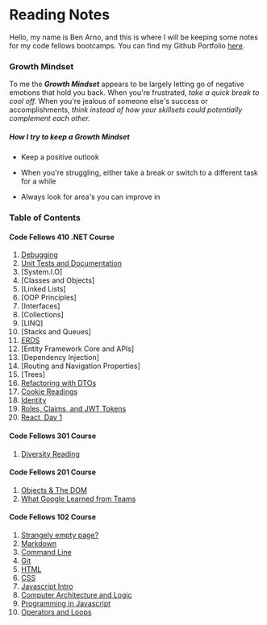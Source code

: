 # Reading Notes

Hello, my name is Ben Arno, and this is where I will be keeping some notes for my code fellows bootcamps. You can find my Github Portfolio [here](https://github.com/Barnord).

### Growth Mindset

To me the ***Growth Mindset*** appears to be largely letting go of negative emotions that hold you back. When you're frustrated, *take a quick break to cool off.* When you're jealous of someone else's success or accomplishments, *think instead of how your skillsets could potentially complement each other.*

##### How I try to keep a ***Growth Mindset***

* Keep a positive outlook
- When you're struggling, either take a break or switch to a different task for a while
* Always look for area's you can improve in


### Table of Contents

#### Code Fellows 410 .NET Course
1. [Debugging](debugging.md)
2. [Unit Tests and Documentation](testing.md)
3. [System.I.O]
4. [Classes and Objects]
5. [Linked Lists]
6. [OOP Principles]
7. [Interfaces]
8. [Collections]
9. [LINQ]
10. [Stacks and Queues]
11. [ERDS](erds.md)
12. [Entity Framework Core and APIs]
13. [Dependency Injection]
14. [Routing and Navigation Properties]
15. [Trees]
16. [Refactoring with DTOs](dataTransferObjects.md)
17. [Cookie Readings](testingSwaggerDeployments.md)
18. [Identity](identity.md)
19. [Roles, Claims, and JWT Tokens](rolesClaimsJWTTokens.md)
20. [React, Day 1](reactd1.md)

#### Code Fellows 301 Course
1. [Diversity Reading](diversity.md)

#### Code Fellows 201 Course
1. [Objects & The DOM](objects.md)
2. [What Google Learned from Teams](teams.md)


#### Code Fellows 102 Course
1. [Strangely empty page?](markdown.md)
2. [Markdown](learn-markdown.md)
3. [Command Line](commandlinecheatsheet.md)
4. [Git](gitnotes.md)
5. [HTML](html.md)
6. [CSS](css.md)
7. [Javascript Intro](js-intro.md)
8. [Computer Architecture and Logic](gates.md)
9. [Programming in Javascript](program-js.md)
10. [Operators and Loops](fun-part.md)